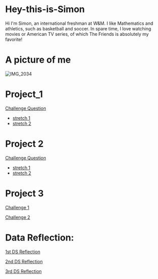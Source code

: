 # Hey-this-is-Simon
Hi I'm Simon, an international freshman at W&M. I like Mathematics and athletics, such as basketball and soccer. In spare time, I love watching movies or American TV series, of which The Friends is absolutely my favorite!

# A picture of me
![IMG_2034](https://user-images.githubusercontent.com/78221789/107217743-959a3400-6a49-11eb-82c3-f1a0d3e541a8.JPG)


# Project_1
[Challenge Question](https://github.com/SimonZhang27/DATA_100_WP/blob/main/Project_1_plot.md)
- [stretch 1](https://github.com/SimonZhang27/DATA_100_WP/blob/main/individual_stretch_1.md)
- [stretch 2](https://github.com/SimonZhang27/DATA_100_WP/blob/main/individual_stretch_2.md)


# Project 2
[Challenge Question](https://github.com/SimonZhang27/DATA_100_WP/blob/main/Project_2.md)
- [stretch 1](https://github.com/SimonZhang27/DATA_100_WP/blob/main/Prj2_stretch_1.md)
- [stretch 2](https://github.com/SimonZhang27/DATA_100_WP/blob/main/Prj2_stretch_2.md)


# Project 3
[Challenge 1](https://github.com/SimonZhang27/DATA_100_WP/blob/main/Project_3.md)

[Challenge 2](https://github.com/SimonZhang27/DATA_100_WP/blob/main/Project3_Challenge_2.md)



# Data Reflection:
[1st DS Reflection](https://github.com/SimonZhang27/DATA_100_WP/blob/main/First_DS_Reflection.md)

[2nd DS Reflection](https://github.com/SimonZhang27/DATA_100_WP/blob/main/DS_Reflection_2.md)

[3rd DS Reflection]()
